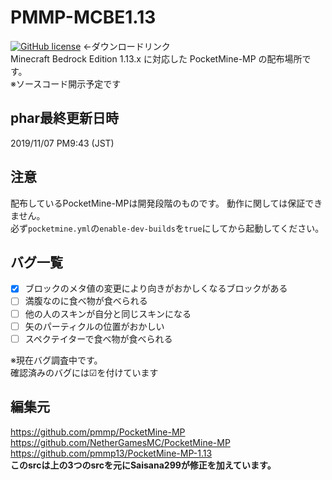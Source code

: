 # PMMP-MCBE1.13
[![GitHub license](https://img.shields.io/badge/pre_release-3.10.0+dev.-red)](https://github.com/Saisana299/PMMP-MCBE1.13/releases/tag/3.10.0%2Bdev4) ←ダウンロードリンク  
Minecraft Bedrock Edition 1.13.x に対応した PocketMine-MP の配布場所です。   
※ソースコード開示予定です  

## phar最終更新日時
2019/11/07 PM9:43 (JST)

## 注意
配布しているPocketMine-MPは開発段階のものです。
動作に関しては保証できません。  
必ず`pocketmine.yml`の`enable-dev-builds`を`true`にしてから起動してください。

## バグ一覧
- [x] ブロックのメタ値の変更により向きがおかしくなるブロックがある
- [ ] 満腹なのに食べ物が食べられる
- [ ] 他の人のスキンが自分と同じスキンになる
- [ ] 矢のパーティクルの位置がおかしい
- [ ] スペクテイターで食べ物が食べられる

※現在バグ調査中です。  
確認済みのバグには☑を付けています

## 編集元
https://github.com/pmmp/PocketMine-MP  
https://github.com/NetherGamesMC/PocketMine-MP  
https://github.com/pmmp13/PocketMine-MP-1.13  
**このsrcは上の3つのsrcを元にSaisana299が修正を加えています。**

